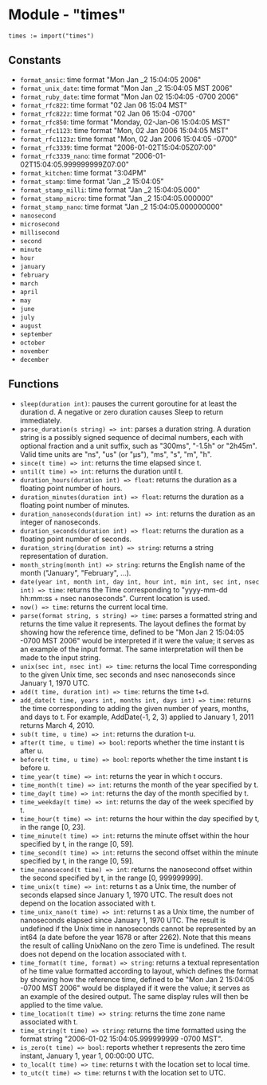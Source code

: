 # Module - "times"

```golang
times := import("times")
```

## Constants

- `format_ansic`: time format "Mon Jan _2 15:04:05 2006"
- `format_unix_date`: time format "Mon Jan _2 15:04:05 MST 2006"
- `format_ruby_date`: time format "Mon Jan 02 15:04:05 -0700 2006"
- `format_rfc822`: time format "02 Jan 06 15:04 MST"
- `format_rfc822z`: time format "02 Jan 06 15:04 -0700"
- `format_rfc850`: time format "Monday, 02-Jan-06 15:04:05 MST"
- `format_rfc1123`: time format "Mon, 02 Jan 2006 15:04:05 MST"
- `format_rfc1123z`: time format "Mon, 02 Jan 2006 15:04:05 -0700"
- `format_rfc3339`: time format "2006-01-02T15:04:05Z07:00"
- `format_rfc3339_nano`: time format "2006-01-02T15:04:05.999999999Z07:00"
- `format_kitchen`: time format "3:04PM"
- `format_stamp`: time format "Jan _2 15:04:05"
- `format_stamp_milli`: time format "Jan _2 15:04:05.000"
- `format_stamp_micro`: time format "Jan _2 15:04:05.000000"
- `format_stamp_nano`: time format "Jan _2 15:04:05.000000000"
- `nanosecond`
- `microsecond` 
- `millisecond` 
- `second`
- `minute` 
- `hour`
- `january` 
- `february` 
- `march`
- `april` 
- `may`
- `june` 
- `july` 
- `august` 
- `september` 
- `october`
- `november` 
- `december` 

## Functions

- `sleep(duration int)`: pauses the current goroutine for at least the duration
  d. A negative or zero duration causes Sleep to return immediately. 
- `parse_duration(s string) => int`: parses a duration string. A duration
  string is a possibly signed sequence of decimal numbers, each with optional
  fraction and a unit suffix, such as "300ms", "-1.5h" or "2h45m". Valid time
  units are "ns", "us" (or "µs"), "ms", "s", "m", "h".
- `since(t time) => int`: returns the time elapsed since t.
- `until(t time) => int`: returns the duration until t.
- `duration_hours(duration int) => float`: returns the duration as a floating
  point number of hours. 
- `duration_minutes(duration int) => float`: returns the duration as a floating
  point number of minutes.
- `duration_nanoseconds(duration int) => int`: returns the duration as an
  integer of nanoseconds.
- `duration_seconds(duration int) => float`: returns the duration as a floating
  point number of seconds.
- `duration_string(duration int) => string`: returns a string representation of
  duration.
- `month_string(month int) => string`:  returns the English name of the month
  ("January", "February", ...).
- `date(year int, month int, day int, hour int, min int, sec int, nsec int) => time`:
  returns the Time corresponding to "yyyy-mm-dd hh:mm:ss + nsec nanoseconds".
  Current location is used. 
- `now() => time`: returns the current local time.
- `parse(format string, s string) => time`: parses a formatted string and
  returns the time value it represents. The layout defines the format by
  showing how the reference time, defined to be "Mon Jan 2 15:04:05 -0700 MST
  2006" would be interpreted if it were the value; it serves as an example of
  the input format. The same interpretation will then be made to the input
  string.
- `unix(sec int, nsec int) => time`: returns the local Time corresponding to
  the given Unix time, sec seconds and nsec nanoseconds since January 1,
  1970 UTC.
- `add(t time, duration int) => time`: returns the time t+d.
- `add_date(t time, years int, months int, days int) => time`: returns the time
  corresponding to adding the given number of years, months, and days to t. For
  example, AddDate(-1, 2, 3) applied to January 1, 2011 returns March 4, 2010.
- `sub(t time, u time) => int`: returns the duration t-u. 
- `after(t time, u time) => bool`: reports whether the time instant t is after
  u.
- `before(t time, u time) => bool`: reports whether the time instant t is
  before u.
- `time_year(t time) => int`: returns the year in which t occurs.
- `time_month(t time) => int`: returns the month of the year specified by t.
- `time_day(t time) => int`: returns the day of the month specified by t.
- `time_weekday(t time) => int`: returns the day of the week specified by t.
- `time_hour(t time) => int`: returns the hour within the day specified by t,
  in the range [0, 23].
- `time_minute(t time) => int`: returns the minute offset within the hour
  specified by t, in the range [0, 59].
- `time_second(t time) => int`: returns the second offset within the minute
  specified by t, in the range [0, 59].
- `time_nanosecond(t time) => int`: returns the nanosecond offset within the
  second specified by t, in the range [0, 999999999].
- `time_unix(t time) => int`: returns t as a Unix time, the number of seconds
  elapsed since January 1, 1970 UTC. The result does not depend on the location
  associated with t.
- `time_unix_nano(t time) => int`: returns t as a Unix time, the number of
  nanoseconds elapsed since January 1, 1970 UTC. The result is undefined if the
  Unix time in nanoseconds cannot be represented by an int64 (a date before the
  year 1678 or after 2262). Note that this means the result of calling UnixNano
  on the zero Time is undefined. The result does not depend on the location
  associated with t.
- `time_format(t time, format) => string`: returns a textual representation of
  he time value formatted according to layout, which defines the format by
  showing how the reference time, defined to be "Mon Jan 2 15:04:05 -0700 MST
  2006" would be displayed if it were the value; it serves as an example of the
  desired output. The same display rules will then be applied to the time value.
- `time_location(t time) => string`: returns the time zone name associated with
  t.
- `time_string(t time) => string`: returns the time formatted using the format
  string "2006-01-02 15:04:05.999999999 -0700 MST".
- `is_zero(t time) => bool`: reports whether t represents the zero time
  instant, January 1, year 1, 00:00:00 UTC.
- `to_local(t time) => time`: returns t with the location set to local time.
- `to_utc(t time) => time`: returns t with the location set to UTC.